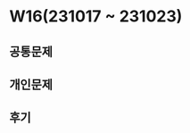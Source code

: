# W16(231017 ~ 231023)

## 공통문제
<!-- - [백준 2747 피보나치 수](https://www.acmicpc.net/problem/2747) -->
<!-- - [백준 1463 1로 만들기](https://www.acmicpc.net/problem/1463) -->

## 개인문제
<!-- - [SWEA 1984 중간 평균값 구하기](https://swexpertacademy.com/main/code/problem/problemDetail.do?contestProbId=AV5Pw_-KAdcDFAUq) -->
<!-- - [SWEA 2005 파스칼의 삼각형](https://swexpertacademy.com/main/code/problem/problemDetail.do?contestProbId=AV5P0-h6Ak4DFAUq) -->
<!-- - [SWEA 15941 평행사변형](https://swexpertacademy.com/main/code/problem/problemDetail.do?contestProbId=AYVgOZEKOpcDFAQK) -->

## 후기
